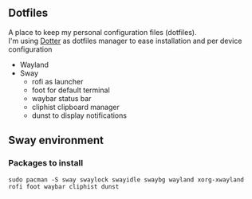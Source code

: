 Dotfiles
--------

A place to keep my personal configuration files (dotfiles).  
I'm using [Dotter](https://github.com/SuperCuber/dotter) as dotfiles manager to ease installation and per device configuration


 * Wayland
 * Sway
   * rofi as launcher
   * foot for default terminal
   * waybar status bar
   * cliphist clipboard manager
   * dunst to display notifications

## Sway environment

### Packages to install

```sudo pacman -S sway swaylock swayidle swaybg wayland xorg-xwayland rofi foot waybar cliphist dunst```
